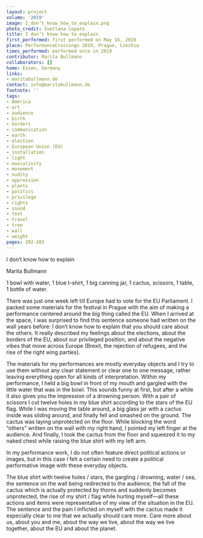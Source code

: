 ```yaml
---
layout: project
volume: '2019'
image: I_don’t_know_how_to_explain.png
photo_credit: Svetlana Lopato
title: I don’t know how to explain
first_performed: first performed on May 16, 2019
place: PerformanceCrossings 2019, Prague, Czechia
times_performed: performed once in 2019
contributor: Marita Bullmann
collaborators: []
home: Essen, Germany
links:
- maritabullmann.de
contact: info@maritabullmann.de
footnote: ''
tags:
- America
- art
- audience
- birth
- borders
- communication
- earth
- election
- European Union (EU)
- installation
- light
- masculinity
- movement
- nudity
- oppression
- plants
- politics
- privilege
- rights
- sound
- text
- travel
- tree
- wall
- weight
pages: 202-203
---
```


I don’t know how to explain

Marita Bullmann

1 bowl with water, 1 blue t-shirt, 1 big canning jar, 1 cactus, scissors, 1 table, 1 bottle of water.

There was just one week left till Europe had to vote for the EU Parliament. I packed some materials for the festival in Prague with the aim of making a performance centered around the big thing called the EU. When I arrived at the space, I was surprised to find this sentence someone had written on the wall years before: I don’t know how to explain that you should care about the others. It really described my feelings about the elections, about the borders of the EU, about our privileged position, and about the negative vibes that move across Europe (Brexit, the rejection of refugees, and the rise of the right wing parties).

The materials for my performances are mostly everyday objects and I try to use them without any clear statement or clear one to one message, rather leaving everything open for all kinds of interpretation. Within my performance, I held a big bowl in front of my mouth and gargled with the little water that was in the bowl. This sounds funny at first, but after a while it also gives you the impression of a drowning person. With a pair of scissors I cut twelve holes in my blue shirt according to the stars of the EU flag. While I was moving the table around, a big glass jar with a cactus inside was sliding around, and finally fell and smashed on the ground. The cactus was laying unprotected on the floor. While blocking the word “others” written on the wall with my right hand, I pointed my left finger at the audience. And finally, I took the cactus from the floor and squeezed it to my naked chest while raising the blue shirt with my left arm.

In my performance work, I do not often feature direct political actions or images, but in this case I felt a certain need to create a political performative image with these everyday objects.

The blue shirt with twelve holes / stars, the gargling / drowning, water / sea, the sentence on the wall being redirected to the audience, the fall of the cactus which is actually protected by thorns and suddenly becomes unprotected, the rise of my shirt / flag while hurting myself—all these actions and items were representative of my view of the situation in the EU. The sentence and the pain I inflicted on myself with the cactus made it especially clear to me that we actually should care more. Care more about us, about you and me, about the way we live, about the way we live together, about the EU and about the planet.
